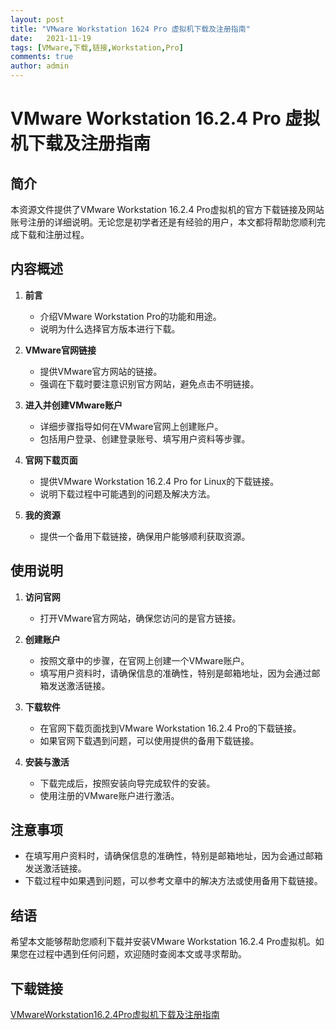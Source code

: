```yaml
---
layout: post
title: "VMware Workstation 1624 Pro 虚拟机下载及注册指南"
date:   2021-11-19
tags: [VMware,下载,链接,Workstation,Pro]
comments: true
author: admin
---
```

# VMware Workstation 16.2.4 Pro 虚拟机下载及注册指南

## 简介

本资源文件提供了VMware Workstation 16.2.4 Pro虚拟机的官方下载链接及网站账号注册的详细说明。无论您是初学者还是有经验的用户，本文都将帮助您顺利完成下载和注册过程。

## 内容概述

1. **前言**
   - 介绍VMware Workstation Pro的功能和用途。
   - 说明为什么选择官方版本进行下载。

2. **VMware官网链接**
   - 提供VMware官方网站的链接。
   - 强调在下载时要注意识别官方网站，避免点击不明链接。

3. **进入并创建VMware账户**
   - 详细步骤指导如何在VMware官网上创建账户。
   - 包括用户登录、创建登录账号、填写用户资料等步骤。

4. **官网下载页面**
   - 提供VMware Workstation 16.2.4 Pro for Linux的下载链接。
   - 说明下载过程中可能遇到的问题及解决方法。

5. **我的资源**
   - 提供一个备用下载链接，确保用户能够顺利获取资源。

## 使用说明

1. **访问官网**
   - 打开VMware官方网站，确保您访问的是官方链接。

2. **创建账户**
   - 按照文章中的步骤，在官网上创建一个VMware账户。
   - 填写用户资料时，请确保信息的准确性，特别是邮箱地址，因为会通过邮箱发送激活链接。

3. **下载软件**
   - 在官网下载页面找到VMware Workstation 16.2.4 Pro的下载链接。
   - 如果官网下载遇到问题，可以使用提供的备用下载链接。

4. **安装与激活**
   - 下载完成后，按照安装向导完成软件的安装。
   - 使用注册的VMware账户进行激活。

## 注意事项

- 在填写用户资料时，请确保信息的准确性，特别是邮箱地址，因为会通过邮箱发送激活链接。
- 下载过程中如果遇到问题，可以参考文章中的解决方法或使用备用下载链接。

## 结语

希望本文能够帮助您顺利下载并安装VMware Workstation 16.2.4 Pro虚拟机。如果您在过程中遇到任何问题，欢迎随时查阅本文或寻求帮助。

## 下载链接

[VMwareWorkstation16.2.4Pro虚拟机下载及注册指南](https://pan.quark.cn/s/eb1ffbd8c21c)